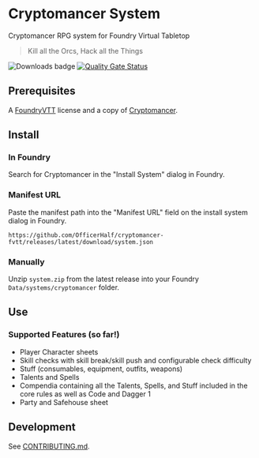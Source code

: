 # Cryptomancer System

Cryptomancer RPG system for Foundry Virtual Tabletop

> Kill all the Orcs, Hack all the Things

![Downloads badge](https://img.shields.io/github/downloads/OfficerHalf/cryptomancer-fvtt/total?color=%2370e6e6) [![Quality Gate Status](https://sonarcloud.io/api/project_badges/measure?project=OfficerHalf_cryptomancer-fvtt&metric=alert_status)](https://sonarcloud.io/summary/new_code?id=OfficerHalf_cryptomancer-fvtt)

## Prerequisites

A [FoundryVTT](https://foundryvtt.com/) license and a copy of [Cryptomancer](http://cryptorpg.com/).

## Install

### In Foundry

Search for Cryptomancer in the "Install System" dialog in Foundry.

### Manifest URL

Paste the manifest path into the "Manifest URL" field on the install system dialog in Foundry.

`https://github.com/OfficerHalf/cryptomancer-fvtt/releases/latest/download/system.json`

### Manually

Unzip `system.zip` from the latest release into your Foundry `Data/systems/cryptomancer` folder.

## Use

### Supported Features (so far!)

- Player Character sheets
- Skill checks with skill break/skill push and configurable check difficulty
- Stuff (consumables, equipment, outfits, weapons)
- Talents and Spells
- Compendia containing all the Talents, Spells, and Stuff included in the core rules as well as Code and Dagger 1
- Party and Safehouse sheet

## Development

See [CONTRIBUTING.md](CONTRIBUTING.md).
